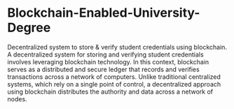 # Blockchain-Enabled-University-Degree
Decentralized system to store & verify student credentials using blockchain.
A decentralized system for storing and verifying student credentials involves leveraging blockchain technology. In this context, blockchain serves as a distributed and secure ledger that records and verifies transactions across a network of computers. Unlike traditional centralized systems, which rely on a single point of control, a decentralized approach using blockchain distributes the authority and data across a network of nodes.
